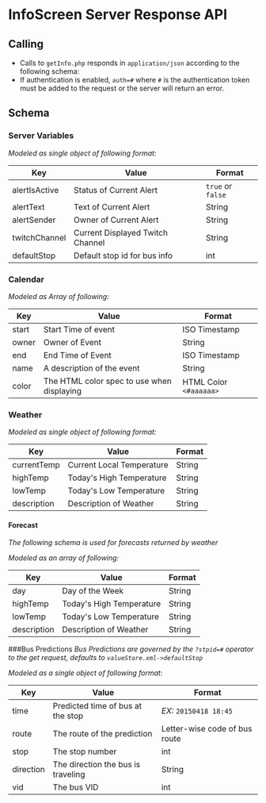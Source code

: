 # InfoScreen Server Response API

## Calling
* Calls to `getInfo.php` responds in `application/json` according to the following schema:
* If authentication is enabled, `auth=#` where `#` is the authentication token must be added to
the request or the server will return an error.

## Schema
### Server Variables
*Modeled as single object of following format:*

Key | Value | Format
--- | --- | ---
alertIsActive | Status of Current Alert | `true` or `false`
alertText | Text of Current Alert | String
alertSender | Owner of Current Alert | String
twitchChannel | Current Displayed Twitch Channel | String
defaultStop | Default stop id for bus info | int

### Calendar
*Modeled as Array of following:*

Key | Value | Format
--- | --- | ---
start | Start Time of event | ISO Timestamp
owner | Owner of Event | String
end | End Time of Event | ISO Timestamp
name | A description of the event | String
color | The HTML color spec to use when displaying | HTML Color `<#aaaaaa>`

### Weather
*Modeled as single object of following format:*

Key | Value | Format
--- | --- | ---
currentTemp | Current Local Temperature | String
highTemp | Today's High Temperature | String
lowTemp | Today's Low Temperature | String
description | Description of Weather | String

#### Forecast
*The following schema is used for forecasts returned by weather*

*Modeled as an array of following:*

Key | Value | Format
--- | --- | ---
day | Day of the Week | String
highTemp | Today's High Temperature | String
lowTemp | Today's Low Temperature | String
description | Description of Weather | String

###Bus Predictions
*Bus Predictions are governed by the `?stpid=#` operator to the get request, defaults to `valueStore.xml->defaultStop`*

*Modeled as a single object of following format:*

Key | Value | Format
--- | --- | ---
time | Predicted time of bus at the stop | *EX:* `20150418 18:45`
route | The route of the prediction | Letter-wise code of bus route
stop | The stop number | int
direction | The direction the bus is traveling | String
vid | The bus VID | int
